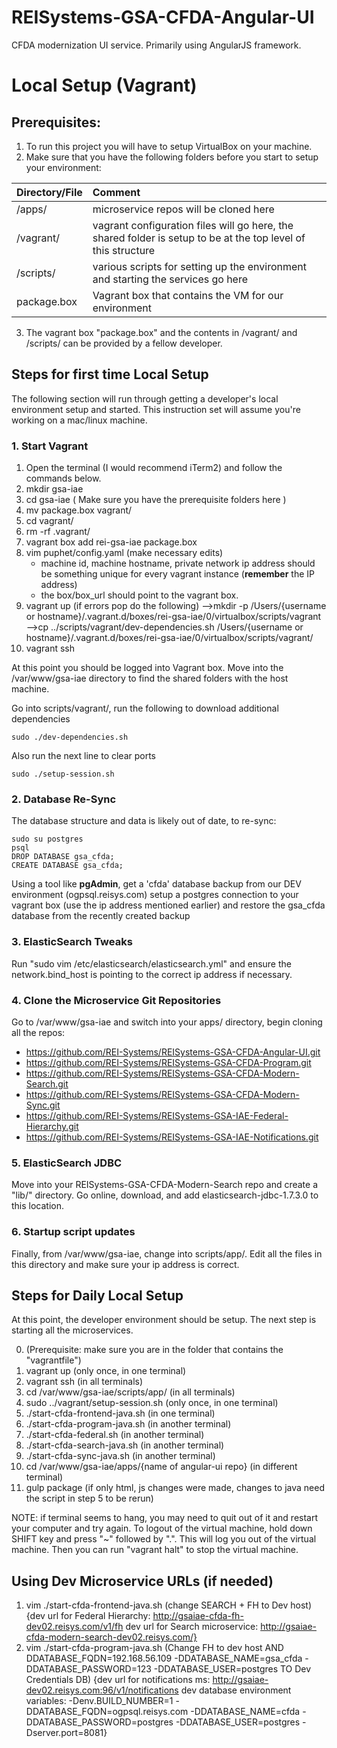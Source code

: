 # REISystems-GSA-CFDA-Angular-UI
CFDA modernization UI service. Primarily using AngularJS framework. 

# Local Setup (Vagrant)

## Prerequisites:
1. To run this project you will have to setup VirtualBox on your machine.
2. Make sure that you have the following folders before you start to setup your environment:

| Directory/File   |  Comment |
|----------|:-------------|
| /apps/ |  microservice repos will be cloned here | 
| /vagrant/ |  vagrant configuration files will go here, the shared folder is setup to be at the top level of this structure | 
| /scripts/ | various scripts for setting up the environment and starting the services go here | 
| package.box | Vagrant box that contains the VM for our environment | 
3. The vagrant box "package.box" and the contents in /vagrant/ and /scripts/ can be provided by a fellow developer.

## Steps for first time Local Setup
The following section will run through getting a developer's local environment setup and started. This instruction set will assume you're working on a mac/linux machine.
### 1. Start Vagrant
1. Open the terminal (I would recommend iTerm2) and follow the commands below.
2. mkdir gsa-iae
3. cd gsa-iae
 ( Make sure you have the prerequisite folders here )
4. mv package.box vagrant/
5. cd vagrant/
6. rm -rf .vagrant/
7. vagrant box add rei-gsa-iae package.box
8. vim puphet/config.yaml (make necessary edits)
    - machine id, machine hostname, private network ip address should be something unique for every vagrant instance (**remember** the IP address)
    - the box/box_url should point to the vagrant box.
9. vagrant up
   (if errors pop do the following)
   -->mkdir -p /Users/{username or hostname}/.vagrant.d/boxes/rei-gsa-iae/0/virtualbox/scripts/vagrant
   -->cp ../scripts/vagrant/dev-dependencies.sh /Users/{username or hostname}/.vagrant.d/boxes/rei-gsa-iae/0/virtualbox/scripts/vagrant/
10. vagrant ssh

At this point you should be logged into Vagrant box. Move into the /var/www/gsa-iae directory to find the shared folders with the host machine.

Go into scripts/vagrant/, run the following to download additional dependencies 
```
sudo ./dev-dependencies.sh
```
Also run the next line to clear ports 
```
sudo ./setup-session.sh
```
### 2. Database Re-Sync
The database structure and data is likely out of date, to re-sync:
```
sudo su postgres
psql
DROP DATABASE gsa_cfda;
CREATE DATABASE gsa_cfda;
```
Using a tool like **pgAdmin**, get a 'cfda' database backup from our DEV environment (ogpsql.reisys.com)
setup a postgres connection to your vagrant box (use the ip address mentioned earlier) and restore the gsa_cfda database from the recently created backup 

### 3. ElasticSearch Tweaks
Run "sudo vim /etc/elasticsearch/elasticsearch.yml" and ensure the network.bind_host is pointing to the correct ip address if necessary.

### 4. Clone the Microservice Git Repositories
Go to /var/www/gsa-iae and switch into your apps/ directory, begin cloning all the repos:
- https://github.com/REI-Systems/REISystems-GSA-CFDA-Angular-UI.git
- https://github.com/REI-Systems/REISystems-GSA-CFDA-Program.git
- https://github.com/REI-Systems/REISystems-GSA-CFDA-Modern-Search.git
- https://github.com/REI-Systems/REISystems-GSA-CFDA-Modern-Sync.git
- https://github.com/REI-Systems/REISystems-GSA-IAE-Federal-Hierarchy.git
- https://github.com/REI-Systems/REISystems-GSA-IAE-Notifications.git

### 5. ElasticSearch JDBC
Move into your REISystems-GSA-CFDA-Modern-Search repo and create a "lib/" directory. Go online, download, and add elasticsearch-jdbc-1.7.3.0 to this location.

### 6. Startup script updates
Finally, from /var/www/gsa-iae, change into scripts/app/. Edit all the files in this directory and make sure your ip address is correct.

## Steps for Daily Local Setup
At this point, the developer environment should be setup. The next step is starting all the microservices.

0. (Prerequisite: make sure you are in the folder that contains the "vagrantfile")
1. vagrant up (only once, in one terminal)
2. vagrant ssh (in all terminals)
3. cd /var/www/gsa-iae/scripts/app/ (in all terminals)
4. sudo ../vagrant/setup-session.sh (only once, in one terminal)
5. ./start-cfda-frontend-java.sh (in one terminal)
6. ./start-cfda-program-java.sh (in another terminal)
7. ./start-cfda-federal.sh (in another terminal)
8. ./start-cfda-search-java.sh (in another terminal)
9. ./start-cfda-sync-java.sh (in another terminal)
10. cd /var/www/gsa-iae/apps/{name of angular-ui repo} (in different terminal) 
11. gulp package (if only html, js changes were made, changes to java need the script in step 5 to be rerun)

NOTE: if terminal seems to hang, you may need to quit out of it and restart your computer and try again. To logout of the virtual machine, hold down SHIFT key and press "~" followed by ".". This will log you out of the virtual machine. Then you can run "vagrant halt" to stop the virtual machine. 


## Using Dev Microservice URLs (if needed)
1. vim ./start-cfda-frontend-java.sh (change SEARCH + FH to Dev host)
    {dev url for Federal Hierarchy: http://gsaiae-cfda-fh-dev02.reisys.com/v1/fh
     dev url for Search microservice: http://gsaiae-cfda-modern-search-dev02.reisys.com/}
2. vim ./start-cfda-program-java.sh 
    (Change FH to dev host AND DDATABASE_FQDN=192.168.56.109 -DDATABASE_NAME=gsa_cfda -DDATABASE_PASSWORD=123 -DDATABASE_USER=postgres TO Dev Credentials DB)
    {dev url for notifications ms: http://gsaiae-dev02.reisys.com:96/v1/notifications
     dev database environment variables:
          -Denv.BUILD_NUMBER=1 -DDATABASE_FQDN=ogpsql.reisys.com -DDATABASE_NAME=cfda -DDATABASE_PASSWORD=postgres -DDATABASE_USER=postgres -Dserver.port=8081}

